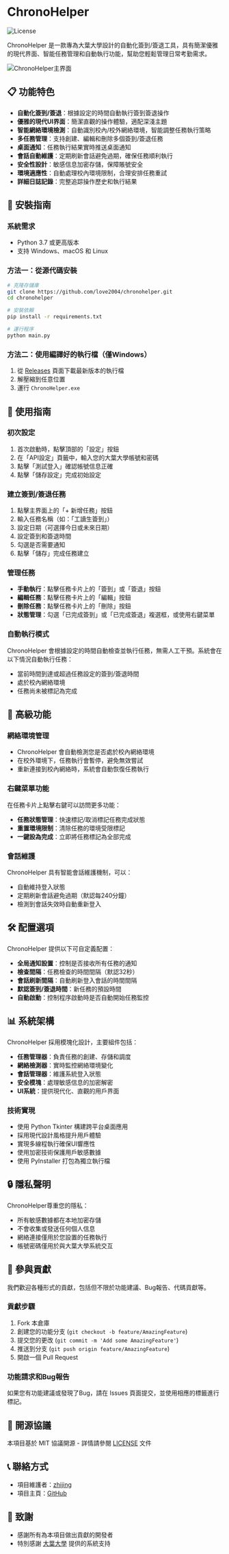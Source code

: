 # ChronoHelper

![License](https://img.shields.io/badge/license-MIT-orange)

ChronoHelper 是一款專為大葉大學設計的自動化簽到/簽退工具，具有簡潔優雅的現代界面、智能任務管理和自動執行功能，幫助您輕鬆管理日常考勤需求。

![ChronoHelper主界面](https://zhijings.com/wp-content/uploads/2025/04/chronohelper.png)

## 📋 功能特色

- **自動化簽到/簽退**：根據設定的時間自動執行簽到簽退操作
- **優雅的現代UI界面**：簡潔直觀的操作體驗，適配深淺主題
- **智能網絡環境檢測**：自動識別校內/校外網絡環境，智能調整任務執行策略
- **多任務管理**：支持創建、編輯和刪除多個簽到/簽退任務
- **桌面通知**：任務執行結果實時推送桌面通知
- **會話自動維護**：定期刷新會話避免過期，確保任務順利執行
- **安全性設計**：敏感信息加密存儲，保障賬號安全
- **環境適應性**：自動處理校內環境限制，合理安排任務重試
- **詳細日誌記錄**：完整追踪操作歷史和執行結果

## 🚀 安裝指南

### 系統需求

- Python 3.7 或更高版本
- 支持 Windows、macOS 和 Linux

### 方法一：從源代碼安裝

```bash
# 克隆存儲庫
git clone https://github.com/love2004/chronohelper.git
cd chronohelper

# 安裝依賴
pip install -r requirements.txt

# 運行程序
python main.py
```

### 方法二：使用編譯好的執行檔（僅Windows）

1. 從 [Releases](https://github.com/love2004/chronohelper/releases) 頁面下載最新版本的執行檔
2. 解壓縮到任意位置
3. 運行 `ChronoHelper.exe`

## 📝 使用指南

### 初次設定

1. 首次啟動時，點擊頂部的「設定」按鈕
2. 在「API設定」頁籤中，輸入您的大葉大學帳號和密碼
3. 點擊「測試登入」確認帳號信息正確
4. 點擊「儲存設定」完成初始設定

### 建立簽到/簽退任務

1. 點擊主界面上的「+ 新增任務」按鈕
2. 輸入任務名稱（如：「工讀生簽到」）
3. 設定日期（可選擇今日或未來日期）
4. 設定簽到和簽退時間
5. 勾選是否需要通知
6. 點擊「儲存」完成任務建立

### 管理任務

- **手動執行**：點擊任務卡片上的「簽到」或「簽退」按鈕
- **編輯任務**：點擊任務卡片上的「編輯」按鈕
- **刪除任務**：點擊任務卡片上的「刪除」按鈕
- **狀態管理**：勾選「已完成簽到」或「已完成簽退」複選框，或使用右鍵菜單

### 自動執行模式

ChronoHelper 會根據設定的時間自動檢查並執行任務，無需人工干預。系統會在以下情況自動執行任務：

- 當前時間到達或超過任務設定的簽到/簽退時間
- 處於校內網絡環境
- 任務尚未被標記為完成

## 🔧 高級功能

### 網絡環境管理

- ChronoHelper 會自動檢測您是否處於校內網絡環境
- 在校外環境下，任務執行會暫停，避免無效嘗試
- 重新連接到校內網絡時，系統會自動恢復任務執行

### 右鍵菜單功能

在任務卡片上點擊右鍵可以訪問更多功能：

- **任務狀態管理**：快速標記/取消標記任務完成狀態
- **重置環境限制**：清除任務的環境受限標記
- **一鍵設為完成**：立即將任務標記為全部完成

### 會話維護

ChronoHelper 具有智能會話維護機制，可以：

- 自動維持登入狀態
- 定期刷新會話避免過期（默認每240分鐘）
- 檢測到會話失效時自動重新登入

## 🛠️ 配置選項

ChronoHelper 提供以下可自定義配置：

- **全局通知設置**：控制是否接收所有任務的通知
- **檢查間隔**：任務檢查的時間間隔（默認32秒）
- **會話刷新間隔**：自動刷新登入會話的時間間隔
- **默認簽到/簽退時間**：新任務的預設時間
- **自動啟動**：控制程序啟動時是否自動開始任務監控

## 📊 系統架構

ChronoHelper 採用模塊化設計，主要組件包括：

- **任務管理器**：負責任務的創建、存儲和調度
- **網絡檢測器**：實時監控網絡環境變化
- **會話管理器**：維護系統登入狀態
- **安全模塊**：處理敏感信息的加密解密
- **UI系統**：提供現代化、直觀的用戶界面

### 技術實現

- 使用 Python Tkinter 構建跨平台桌面應用
- 採用現代設計風格提升用戶體驗
- 實現多線程執行確保UI響應性
- 使用加密技術保護用戶敏感數據
- 使用 PyInstaller 打包為獨立執行檔

## 🔒 隱私聲明

ChronoHelper尊重您的隱私：
- 所有敏感數據都在本地加密存儲
- 不會收集或發送任何個人信息
- 網絡連接僅用於您設置的任務執行
- 帳號密碼僅用於與大葉大學系統交互

## 🤝 參與貢獻

我們歡迎各種形式的貢獻，包括但不限於功能建議、Bug報告、代碼貢獻等。

### 貢獻步驟

1. Fork 本倉庫
2. 創建您的功能分支 (`git checkout -b feature/AmazingFeature`)
3. 提交您的更改 (`git commit -m 'Add some AmazingFeature'`)
4. 推送到分支 (`git push origin feature/AmazingFeature`)
5. 開啟一個 Pull Request

### 功能請求和Bug報告

如果您有功能建議或發現了Bug，請在 Issues 頁面提交，並使用相應的標籤進行標記。

## 📜 開源協議

本項目基於 MIT 協議開源 - 詳情請參閱 [LICENSE](LICENSE) 文件

## 📞 聯絡方式

- 項目維護者：[zhijing](mailto:zhijing041215@gmail.com)
- 項目主頁：[GitHub](https://github.com/love2004/chronohelper)

## 🙏 致謝

- 感謝所有為本項目做出貢獻的開發者
- 特別感謝 [大葉大學](https://www.dyu.edu.tw/) 提供的系統支持

